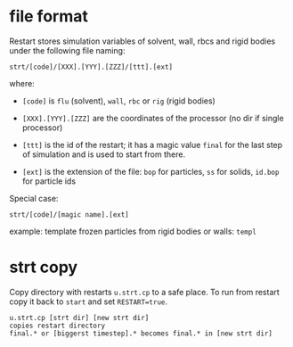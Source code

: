 #  file format

Restart stores simulation variables of solvent, wall, rbcs and rigid
bodies under the following file naming:

```
strt/[code]/[XXX].[YYY].[ZZZ]/[ttt].[ext]
```
where:
* `[code]` is `flu` (solvent), `wall`, `rbc` or `rig` (rigid bodies)
* `[XXX].[YYY].[ZZZ]` are the coordinates of the processor (no dir if
  single processor)

* `[ttt]` is the id of the restart; it has a magic value `final` for
  the last step of simulation and is used to start from there.
* `[ext]` is the extension of the file: `bop` for particles, `ss` for solids, `id.bop` for particle ids

Special case:
```
strt/[code]/[magic name].[ext]
```
example: template frozen particles from rigid bodies or walls: `templ`

# strt copy

Copy directory with restarts `u.strt.cp` to a safe place. To run from
restart copy it back to `start` and set `RESTART=true`.

    u.strt.cp [strt dir] [new strt dir]
    copies restart directory
    final.* or [biggerst timestep].* becomes final.* in [new strt dir]
